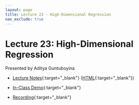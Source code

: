 ```yaml
---
layout: page
title: Lecture 23 - High-Dimensional Regression
nav_exclude: true
---
```


# Lecture 23: High-Dimensional Regression

Presented by Aditya Guntuboyina


- [Lecture Notes](https://data102.datahub.berkeley.edu/hub/user-redirect/git-pull?repo=https%3A%2F%2Fgithub.com%2Fds-102%2Ffa23-materials&urlpath=tree%2Ffa23-materials%2Flecture%2Flecture23%2FLectureTWENTYTHREENotes.ipynb&branch=main){:target="_blank"} ([HTML](../../resources/assets/lectures/lec23/LectureTWENTYTHREENotes.html){:target="_blank"})


- [In-Class Demo](https://data102.datahub.berkeley.edu/hub/user-redirect/git-pull?repo=https%3A%2F%2Fgithub.com%2Fds-102%2Ffa23-materials&urlpath=tree%2Ffa23-materials%2Flecture%2Flecture23%2FLectureTWENTYTHREEData102Fall2023.ipynb&branch=main){:target="_blank"}


- [Recording](https://bcourses.berkeley.edu/courses/1526710/pages/lecture-23-high-dimensional-regression){:target="_blank"}

